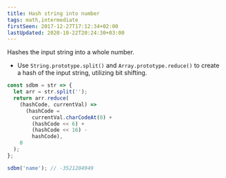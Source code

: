 ```yaml
---
title: Hash string into number
tags: math,intermediate
firstSeen: 2017-12-27T17:12:34+02:00
lastUpdated: 2020-10-22T20:24:30+03:00
---
```


Hashes the input string into a whole number.

- Use `String.prototype.split()` and `Array.prototype.reduce()` to create a hash of the input string, utilizing bit shifting.

```js
const sdbm = str => {
  let arr = str.split('');
  return arr.reduce(
    (hashCode, currentVal) =>
      (hashCode =
        currentVal.charCodeAt(0) +
        (hashCode << 6) +
        (hashCode << 16) -
        hashCode),
    0
  );
};
```

```js
sdbm('name'); // -3521204949
```
